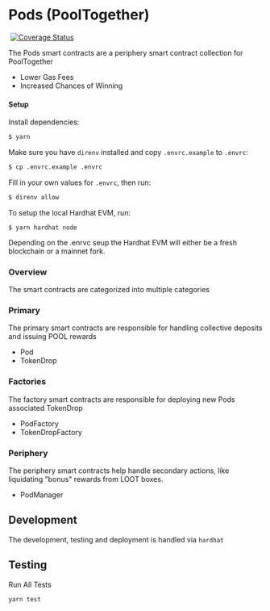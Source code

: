 # Pods (PoolTogether)

[![<PoolTogether>](https://circleci.com/gh/pooltogether/pods-v3-contracts.svg?style=shield)](https://circleci.com/gh/pooltogether/pods-v3-contracts) [![Coverage Status](https://coveralls.io/repos/github/pooltogether/pods-v3-contracts/badge.svg?branch=pod/tests)](https://coveralls.io/github/pooltogether/pods-v3-contracts?branch=pod/tests)

The Pods smart contracts are a periphery smart contract collection for PoolTogether

- Lower Gas Fees
- Increased Chances of Winning

#### Setup

Install dependencies:

```bash
$ yarn
```

Make sure you have `direnv` installed and copy `.envrc.example` to `.envrc`:

```bash
$ cp .envrc.example .envrc
```

Fill in your own values for `.envrc`, then run:

```bash
$ direnv allow
```

To setup the local Hardhat EVM, run:

```
$ yarn hardhat node
```

Depending on the .enrvc seup the Hardhat EVM will either be a fresh blockchain or a mainnet fork.

### Overview

The smart contracts are categorized into multiple categories

### Primary

The primary smart contracts are responsible for handling collective deposits and issuing POOL rewards

- Pod
- TokenDrop

### Factories

The factory smart contracts are responsible for deploying new Pods associated TokenDrop

- PodFactory
- TokenDropFactory

### Periphery

The periphery smart contracts help handle secondary actions, like liquidating "bonus" rewards from LOOT boxes.

- PodManager

## Development

The development, testing and deployment is handled via `hardhat`

## Testing

Run All Tests

`yarn test`
